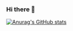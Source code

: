 ### Hi there 👋

[![Anurag's GitHub stats](https://github-readme-stats.vercel.app/api?username=tulioanesio)](https://github.com/tulioanesio/github-readme-stats)
<!--
**tulioanesio/tulioanesio** is a ✨ _special_ ✨ repository because its `README.md` (this file) appears on your GitHub profile.

Here are some ideas to get you started:

- 🔭 I’m currently working on ...
- 🌱 I’m currently learning ...
- 👯 I’m looking to collaborate on ...
- 🤔 I’m looking for help with ...
- 💬 Ask me about ...
- 📫 How to reach me: ...
- 😄 Pronouns: ...
- ⚡ Fun fact: ...
-->
